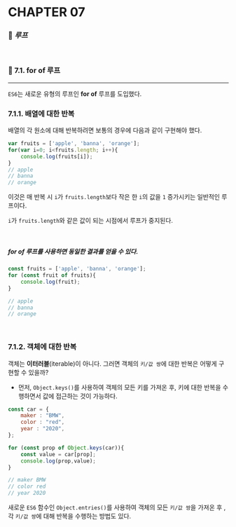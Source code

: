 #  CHAPTER 07

###  :pencil: ***루프***

<br>

### :page_facing_up: 7.1. for of 루프

---

`ES6`는 새로운 유형의 루프인 **for of** 루프를 도입했다.

### 7.1.1. 배열에 대한 반복

배열의 각 원소에 대해 반복하려면 보통의 경우에 다음과 같이 구현해야 했다.

```javascript
var fruits = ['apple', 'banna', 'orange'];
for(var i=0; i<fruits.length; i++){
    console.log(fruits[i]);
}
// apple
// banna
// orange
```

이것은 매 반복 시 `i`가 `fruits.length`보다 작은 한 `i`의 값을 `1` 증가시키는 일반적인 루프이다.

`i`가 `fruits.length`와 같은 값이 되는 시점에서 루프가 중지된다.

<br>

##### _for of 루프를 사용하면 동일한 결과를 얻을 수 있다._

```javascript
const fruits = ['apple', 'banna', 'orange'];
for (const fruit of fruits){
    console.log(fruit);
}

// apple
// banna
// orange
```

<br>

### 7.1.2. 객체에 대한 반복

객체는 **이터러블**(iterable)이 아니다. 그러면 객체의 `키/값 쌍`에 대한 반복은 어떻게 구현할 수 있을까? 

- 먼저, `Object.keys()`를 사용하여 객체의 모든 키를 가져온 후, 키에 대한 반복을 수행하면서 값에 접근하는 것이 가능하다.

```javascript
const car = {
    maker : "BMW",
    color : "red",
    year : "2020",
};

for (const prop of Object.keys(car)){
    const value = car[prop];
    console.log(prop,value);
}

// maker BMW
// color red
// year 2020
```

새로운 `ES6` 함수인 `Object.entries()`를 사용하여 객체의 모든 `키/값 쌍`을 가져온 후 , 각 `키/값 쌍`에 대해 반복을 수행하는 방법도 있다.

<br>

<br>

